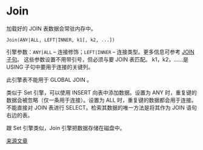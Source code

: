 # Join

加载好的 JOIN 表数据会常驻内存中。

```
Join(ANY|ALL, LEFT|INNER, k1[, k2, ...])
```

引擎参数：`ANY|ALL` – 连接修饰；`LEFT|INNER` – 连接类型。更多信息可参考 [JOIN子句](../../query_language/select.md#select-join)。
这些参数设置不用带引号，但必须与要 JOIN 表匹配。 k1，k2，……是 USING 子句中要用于连接的关键列。

此引擎表不能用于 GLOBAL JOIN 。

类似于 Set 引擎，可以使用 INSERT 向表中添加数据。设置为 ANY 时，重复键的数据会被忽略（仅一条用于连接）。设置为 ALL 时，重复键的数据都会用于连接。不能直接对 JOIN 表进行 SELECT。检索其数据的唯一方法是将其作为 JOIN 语句右边的表。

跟 Set 引擎类似，Join 引擎把数据存储在磁盘中。


[来源文章](https://clickhouse.yandex/docs/en/operations/table_engines/join/) <!--hide-->
